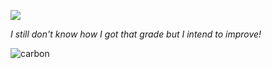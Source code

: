 ![](https://github-readme-stats.vercel.app/api?username=lusqua&show_icons=true&theme=dracula&include_all_commits=true&count_private=true)

_I still don't know how I got that grade but I intend to improve!_

![carbon](https://user-images.githubusercontent.com/43057423/175787746-5203d238-c239-41cf-883f-60ac24d6b212.svg)

